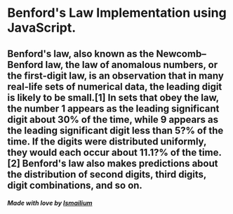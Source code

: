 # Benford's Law Implementation using JavaScript.
## Benford's law, also known as the Newcomb–Benford law, the law of anomalous numbers, or the first-digit law, is an observation that in many real-life sets of numerical data, the leading digit is likely to be small.[1] In sets that obey the law, the number 1 appears as the leading significant digit about 30% of the time, while 9 appears as the leading significant digit less than 5?% of the time. If the digits were distributed uniformly, they would each occur about 11.1?% of the time.[2] Benford's law also makes predictions about the distribution of second digits, third digits, digit combinations, and so on.
<h5>Made with love by <a href="https://twitter.com/boularbahsmail" target="_blank">Ismailium</a></h5>
